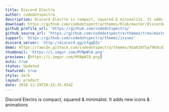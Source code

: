 ```yaml
---
title: Discord Electro
author: codedotspectra
description: Discord Electro is compact, squared & minimalist. It adds new icons & animations.
download: https://github.com/codedotspectra/themes/blob/master/discordelectro/discordelectro.theme.css
github_profile_url: 'https://github.com/codedotspectra/'
github_source_url: 'https://github.com/codedotspectra/themes/tree/master/discordelectro'
support: 'https://github.com/codedotspectra/themes/issues'
discord_server: 'http://discord.gg/nfggDZz'
demo: https://rawcdn.githack.com/codedotspectra/themes/93a610f5a7969cd33c286a68816ab428f2e2b1a3/discordelectro/discordelectro.theme.css
thumbnail: 'https://i.imgur.com/MYNpWl8.png'
previews: [https://i.imgur.com/MYNpWl8.png]
auto: true
status: Updated
featured: true
style: dark
layout: product
date: 2018-12-29T20:15:35.454Z
---
```

Discord Electro is compact, squared & minimalist. It adds new icons & animations